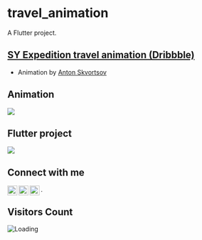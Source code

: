 # travel_animation #

A Flutter project.

## [SY Expedition travel animation (Dribbble)](https://dribbble.com/shots/3787326-SY-Expedition-travel-animation)
- Animation by [Anton Skvortsov](https://dribbble.com/AntonSKV)

## Animation
<img src="https://cdn.dribbble.com/users/877784/screenshots/3787326/media/b75a7f3c1a1065d482e0129072a3ad6f.gif">

## Flutter project
<img src="https://cdn.dribbble.com/users/877784/screenshots/3787326/media/b75a7f3c1a1065d482e0129072a3ad6f.gif">

## Connect with me
[<img align="left" alt="Sam | Twitter" width="22px" src="https://cdn.jsdelivr.net/npm/simple-icons@v3/icons/twitter.svg" />](https://twitter.com/saytoonz)
[<img align="left" alt="Sam | LinkedIn" width="22px" src="https://cdn.jsdelivr.net/npm/simple-icons@v3/icons/linkedin.svg" />](https://www.linkedin.com/in/samuel-annin-yeboah-427564142/)
[<img align="left" alt="Sam | Instagram" width="22px" src="https://cdn.jsdelivr.net/npm/simple-icons@v3/icons/instagram.svg" />](https://instagram.com/saytoonz).

## Visitors Count

<img align="left" src = "https://profile-counter.glitch.me/travel_animation/count.svg" alt ="Loading">